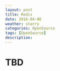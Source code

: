 ```yaml
---
layout: post
title: Redis
date: 2016-04-06
weather: starry
categories: OpenSource 
tags: [OpenSource]
description: 
---
```


# TBD
